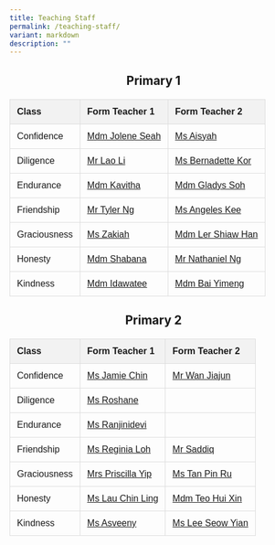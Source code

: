 ```yaml
---
title: Teaching Staff
permalink: /teaching-staff/
variant: markdown
description: ""
---
```

<title>Class Form Teachers</title>
  <style>
    table {
      border-collapse: collapse;
      width: 100%;
      font-family: sans-serif; /* Use a clean font */
    }
    th, td {
      border: 1px solid #ddd; /* Use a lighter border color */
      padding: 12px; /* Increase padding for better readability */
      text-align: left;
    }
    th {
      background-color: #f2f2f2; /* Add a subtle background color to the header */
      font-weight: bold;
    }
    h2 {
      text-align: center; /* Center the heading */
      margin-bottom: 20px; /* Add spacing below the heading */
    }
  </style>



<h2>Primary 1</h2>

<table>
  <tbody><tr>
    <th>Class</th>
    <th>Form Teacher 1</th>
    <th>Form Teacher 2</th>
  </tr>
  <tr>
    <td>Confidence</td>
    <td><a href="mailto:seah_shi_hui_jolene@schools.gov.sg">Mdm Jolene Seah</a></td>
    <td><a href="mailto:irniaisyah_mohamed_ambri@schools.gov.sg">Ms Aisyah</a></td>
  </tr>
  <tr>
    <td>Diligence</td>
    <td><a href="mailto:lao_li@schools.gov.sg">Mr Lao Li</a></td>
    <td><a href="mailto:Kor_Hong_Yin_Bernadette@schools.gov.sg">Ms Bernadette Kor</a></td>
  </tr>
  <tr>
    <td>Endurance</td>
    <td><a href="mailto:kasinathan_vadivaloo_kavitha@schools.gov.sg">Mdm Kavitha</a></td>
    <td><a href="mailto:soh_kang_hwee_gladys@schools.gov.sg">Mdm Gladys Soh</a></td>
  </tr>
  <tr>
    <td>Friendship</td>
    <td><a href="mailto:ng_min_yu_tyler@schools.gov.sg">Mr Tyler Ng</a></td>
    <td><a href="mailto:kee_angeles@schools.gov.sg">Ms Angeles Kee</a></td>
  </tr>
  <tr>
    <td>Graciousness</td>
    <td><a href="mailto:zakiah_kassim@schools.gov.sg">Ms Zakiah</a></td>
    <td><a href="mailto:Ler_Shiaw_Han@schools.gov.sg">Mdm Ler Shiaw Han</a></td>
  </tr>
  <tr>
    <td>Honesty</td>
    <td><a href="mailto:nurjhana_shabana_musa_bharooch@schools.gov.sg">Mdm Shabana</a></td>
    <td><a href="mailto:ng_jun_ting_Nathaniel@schools.gov.sg">Mr Nathaniel Ng</a></td>
  </tr>
  <tr>
    <td>Kindness</td>
    <td><a href="mailto:idawatee_ahmad@schools.gov.sg">Mdm Idawatee</a></td>
    <td><a href="mailto:bai_yimeng@schools.gov.sg">Mdm Bai Yimeng</a></td>
  </tr>
</tbody></table>



  <title>Class Form Teachers</title>
  <style>
    table {
      border-collapse: collapse;
      width: 100%;
      font-family: sans-serif;
    }
    th, td {
      border: 1px solid #ddd;
      padding: 12px;
      text-align: left;
    }
    th {
      background-color: #f2f2f2;
      font-weight: bold;
    }
    h2 {
      text-align: center;
      margin-bottom: 20px;
    }
  </style>



<h2>Primary 2</h2>

<table>
  <tbody><tr>
    <th>Class</th>
    <th>Form Teacher 1</th>
    <th>Form Teacher 2</th>
  </tr>
  <tr>
    <td>Confidence</td>
    <td><a href="mailto:chin_mee_yen@schools.gov.sg">Ms Jamie Chin</a></td>
    <td><a href="mailto:wan_jiajun@schools.gov.sg">Mr Wan Jiajun</a></td>
  </tr>
  <tr>
    <td>Diligence</td>
    <td><a href="mailto:roshane_rajandran@schools.gov.sg">Ms Roshane</a></td>
    <td></td>
  </tr>
  <tr>
    <td>Endurance</td>
    <td><a href="mailto:ranjinidevi_thanasegaram@schools.gov.sg">Ms Ranjinidevi</a></td>
    <td></td>
  </tr>
  <tr>
    <td>Friendship</td>
    <td><a href="mailto:loh_sook_yee_reginia@schools.gov.sg">Ms Reginia Loh</a></td>
    <td><a href="mailto:mohamed_saddiq_b_mohamed@schools.gov.sg">Mr Saddiq</a></td>
  </tr>
  <tr>
    <td>Graciousness</td>
    <td><a href="mailto:goh_shu_yi_priscilla@schools.gov.sg">Mrs Priscilla Yip</a></td>
    <td><a href="mailto:tan_pin_ru_a@schools.gov.sg">Ms Tan Pin Ru</a></td>
  </tr>
  <tr>
    <td>Honesty</td>
    <td><a href="mailto:lau_chin_ling@schools.gov.sg">Ms Lau Chin Ling</a></td>
    <td><a href="mailto:teo_hui_xin@schools.gov.sg">Mdm Teo Hui Xin</a></td>
  </tr>
  <tr>
    <td>Kindness</td>
    <td><a href="mailto:asveeny_sanjeevi@schools.gov.sg">Ms Asveeny</a></td>
    <td><a href="mailto:lee_seow_yian@schools.gov.sg">Ms Lee Seow Yian</a></td>
  </tr>
</tbody></table>